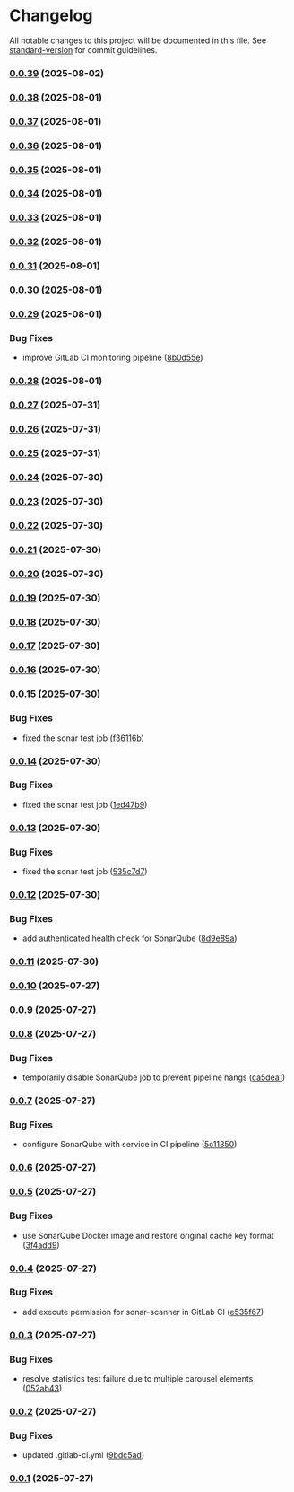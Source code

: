# Changelog

All notable changes to this project will be documented in this file. See [standard-version](https://github.com/conventional-changelog/standard-version) for commit guidelines.

### [0.0.39](https://github.com/helmi003/feedback-analysis-front/compare/staging-0.0.38...staging-0.0.39) (2025-08-02)

### [0.0.38](https://github.com/helmi003/feedback-analysis-front/compare/staging-0.0.37...staging-0.0.38) (2025-08-01)

### [0.0.37](https://github.com/helmi003/feedback-analysis-front/compare/staging-0.0.36...staging-0.0.37) (2025-08-01)

### [0.0.36](https://github.com/helmi003/feedback-analysis-front/compare/staging-0.0.35...staging-0.0.36) (2025-08-01)

### [0.0.35](https://github.com/helmi003/feedback-analysis-front/compare/staging-0.0.34...staging-0.0.35) (2025-08-01)

### [0.0.34](https://github.com/helmi003/feedback-analysis-front/compare/staging-0.0.33...staging-0.0.34) (2025-08-01)

### [0.0.33](https://github.com/helmi003/feedback-analysis-front/compare/staging-0.0.32...staging-0.0.33) (2025-08-01)

### [0.0.32](https://github.com/helmi003/feedback-analysis-front/compare/staging-0.0.31...staging-0.0.32) (2025-08-01)

### [0.0.31](https://github.com/helmi003/feedback-analysis-front/compare/staging-0.0.30...staging-0.0.31) (2025-08-01)

### [0.0.30](https://github.com/helmi003/feedback-analysis-front/compare/staging-0.0.29...staging-0.0.30) (2025-08-01)

### [0.0.29](https://github.com/helmi003/feedback-analysis-front/compare/staging-0.0.28...staging-0.0.29) (2025-08-01)


### Bug Fixes

* improve GitLab CI monitoring pipeline ([8b0d55e](https://github.com/helmi003/feedback-analysis-front/commit/8b0d55e3cf5bf0e803e4cc3f3398389d4b300969))

### [0.0.28](https://github.com/helmi003/feedback-analysis-front/compare/staging-0.0.27...staging-0.0.28) (2025-08-01)

### [0.0.27](https://github.com/helmi003/feedback-analysis-front/compare/staging-0.0.26...staging-0.0.27) (2025-07-31)

### [0.0.26](https://github.com/helmi003/feedback-analysis-front/compare/staging-0.0.25...staging-0.0.26) (2025-07-31)

### [0.0.25](https://github.com/helmi003/feedback-analysis-front/compare/staging-0.0.24...staging-0.0.25) (2025-07-31)

### [0.0.24](https://github.com/helmi003/feedback-analysis-front/compare/staging-0.0.23...staging-0.0.24) (2025-07-30)

### [0.0.23](https://github.com/helmi003/feedback-analysis-front/compare/staging-0.0.22...staging-0.0.23) (2025-07-30)

### [0.0.22](https://github.com/helmi003/feedback-analysis-front/compare/staging-0.0.21...staging-0.0.22) (2025-07-30)

### [0.0.21](https://github.com/helmi003/feedback-analysis-front/compare/staging-0.0.20...staging-0.0.21) (2025-07-30)

### [0.0.20](https://github.com/helmi003/feedback-analysis-front/compare/staging-0.0.19...staging-0.0.20) (2025-07-30)

### [0.0.19](https://github.com/helmi003/feedback-analysis-front/compare/staging-0.0.18...staging-0.0.19) (2025-07-30)

### [0.0.18](https://github.com/helmi003/feedback-analysis-front/compare/staging-0.0.17...staging-0.0.18) (2025-07-30)

### [0.0.17](https://github.com/helmi003/feedback-analysis-front/compare/staging-0.0.16...staging-0.0.17) (2025-07-30)

### [0.0.16](https://github.com/helmi003/feedback-analysis-front/compare/staging-0.0.15...staging-0.0.16) (2025-07-30)

### [0.0.15](https://github.com/helmi003/feedback-analysis-front/compare/staging-0.0.14...staging-0.0.15) (2025-07-30)


### Bug Fixes

* fixed the sonar test job ([f36116b](https://github.com/helmi003/feedback-analysis-front/commit/f36116b0b1d24b16bf19869405f7ccfb1c7af221))

### [0.0.14](https://github.com/helmi003/feedback-analysis-front/compare/staging-0.0.13...staging-0.0.14) (2025-07-30)


### Bug Fixes

* fixed the sonar test job ([1ed47b9](https://github.com/helmi003/feedback-analysis-front/commit/1ed47b9131fb524ef6679c860fc67113fc85f565))

### [0.0.13](https://github.com/helmi003/feedback-analysis-front/compare/staging-0.0.12...staging-0.0.13) (2025-07-30)


### Bug Fixes

* fixed the sonar test job ([535c7d7](https://github.com/helmi003/feedback-analysis-front/commit/535c7d73b83f4414c05a9e2a9265a0748f4e6383))

### [0.0.12](https://github.com/helmi003/feedback-analysis-front/compare/staging-0.0.11...staging-0.0.12) (2025-07-30)


### Bug Fixes

* add authenticated health check for SonarQube ([8d9e89a](https://github.com/helmi003/feedback-analysis-front/commit/8d9e89aef427ccc23d29b6dc83fc7b6837143d67))

### [0.0.11](https://github.com/helmi003/feedback-analysis-front/compare/staging-0.0.10...staging-0.0.11) (2025-07-30)

### [0.0.10](https://github.com/helmi003/feedback-analysis-front/compare/staging-0.0.9...staging-0.0.10) (2025-07-27)

### [0.0.9](https://github.com/helmi003/feedback-analysis-front/compare/staging-0.0.8...staging-0.0.9) (2025-07-27)

### [0.0.8](https://github.com/helmi003/feedback-analysis-front/compare/staging-0.0.7...staging-0.0.8) (2025-07-27)


### Bug Fixes

* temporarily disable SonarQube job to prevent pipeline hangs ([ca5dea1](https://github.com/helmi003/feedback-analysis-front/commit/ca5dea13ce6c7512312ff029f31c0448170b7d3d))

### [0.0.7](https://github.com/helmi003/feedback-analysis-front/compare/staging-0.0.6...staging-0.0.7) (2025-07-27)


### Bug Fixes

* configure SonarQube with service in CI pipeline ([5c11350](https://github.com/helmi003/feedback-analysis-front/commit/5c11350dfbd8f031177a9e171da88782edd84b25))

### [0.0.6](https://github.com/helmi003/feedback-analysis-front/compare/staging-0.0.5...staging-0.0.6) (2025-07-27)

### [0.0.5](https://github.com/helmi003/feedback-analysis-front/compare/staging-0.0.4...staging-0.0.5) (2025-07-27)


### Bug Fixes

* use SonarQube Docker image and restore original cache key format ([3f4add9](https://github.com/helmi003/feedback-analysis-front/commit/3f4add989d0398e3110c12e53d80326eccf356fe))

### [0.0.4](https://github.com/helmi003/feedback-analysis-front/compare/staging-0.0.3...staging-0.0.4) (2025-07-27)


### Bug Fixes

* add execute permission for sonar-scanner in GitLab CI ([e535f67](https://github.com/helmi003/feedback-analysis-front/commit/e535f67d6fe1e37c68716f165959a260af6928b4))

### [0.0.3](https://github.com/helmi003/feedback-analysis-front/compare/staging-0.0.2...staging-0.0.3) (2025-07-27)


### Bug Fixes

* resolve statistics test failure due to multiple carousel elements ([052ab43](https://github.com/helmi003/feedback-analysis-front/commit/052ab4329e1d8bad509b8e869aba122d183ddf1f))

### [0.0.2](https://github.com/helmi003/feedback-analysis-front/compare/staging-0.0.1...staging-0.0.2) (2025-07-27)


### Bug Fixes

* updated .gitlab-ci.yml ([9bdc5ad](https://github.com/helmi003/feedback-analysis-front/commit/9bdc5adcbe3cf8f24eeb0961802d60696ddf14ac))

### [0.0.1](https://github.com/helmi003/feedback-analysis-front/compare/staging-v1.0.0...staging-0.0.1) (2025-07-27)
